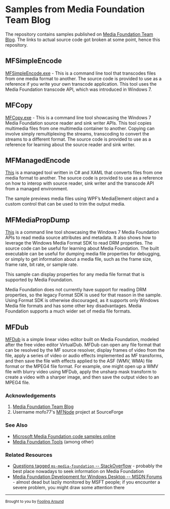 ﻿# Samples from Media Foundation Team Blog

The repository contains samples published on [Media Foundation Team Blog](https://blogs.msdn.microsoft.com/mf). The links to actual source code got broken at some point, hence this repository.

## MFSimpleEncode

[MFSimpleEncode.exe](https://blogs.msdn.microsoft.com/mf/2009/12/02/mfsimpleencode/) - This is a command line tool that transcodes files from one media format to another. The source code is provided to use as a reference if you write your own transcode application. This tool uses the Media Foundation transcode API, which was introduced in Windows 7. 

## MFCopy

[MFCopy.exe](https://blogs.msdn.microsoft.com/mf/2009/12/16/mfcopy/) - This is a command line tool showcasing the Windows 7 Media Foundation source reader and sink writer APIs. This tool copies multimedia files from one multimedia container to another. Copying can involve simply remultiplexing the streams, transcoding to convert the streams to a different format. The source code is provided to use as a reference for learning about the source reader and sink writer.

## MFManagedEncode

[This](https://blogs.msdn.microsoft.com/mf/2010/02/18/mfmanagedencode/) is a managed tool written in C# and XAML that converts files from one media format to another. The source code is provided to use as a reference on how to interop with source reader, sink writer and the transcode API from a managed environment.

The sample previews media files using WPF’s MediaElement object and a custom control that can be used to trim the output media. 

## MFMediaPropDump

[This](https://blogs.msdn.microsoft.com/mf/2010/01/11/mfmediapropdump/) is a command line tool showcasing the Windows 7 Media Foundation APIs to read media source attributes and metadata. It also shows how to leverage the Windows Media Format SDK to read DRM properties. The source code can be useful for learning about Media Foundation. The built executable can be useful for dumping media file properties for debugging, or simply to get information about a media file, such as the frame size, frame rate, bit rate, or sample rate.

This sample can display properties for any media file format that is supported by Media Foundation.

Media Foundation does not currently have support for reading DRM properties, so the legacy Format SDK is used for that reason in the sample. Using Format SDK is otherwise discouraged, as it supports only Windows Media file formats and has some other key disadvantages. Media Foundation supports a much wider set of media file formats.

## MFDub

[MFDub](https://blogs.msdn.microsoft.com/mf/2010/03/12/mfdub/) is a simple linear video editor built on Media Foundation, modeled after the free video editor VirtualDub. MFDub can open any file format that can be resolved by the MF source resolver, display frames of video from the file, apply a series of video or audio effects implemented as MF transforms, and then save the file with effects applied to the ASF (WMV, WMA) file format or the MPEG4 file format. For example, one might open up a WMV file with blurry video using MFDub, apply the unsharp mask transform to create a video with a sharper image, and then save the output video to an MPEG4 file. 

### Acknowledgements

1. [Media Foundation Team Blog](https://blogs.msdn.microsoft.com/mf)
2. Username mofo77's [MFNode](https://sourceforge.net/projects/mfnode/) project at SourceForge

### See Also

* [Microsoft Media Foundation code samples online](http://alax.info/blog/microsoft-media-foundation-code-samples-online)
* [Media Foundation Tools](http://alax.info/blog/software) (among other)

### Related Resources

* [Questions tagged `ms-media-foundation` -- StackOverflow](https://stackoverflow.com/questions/tagged/ms-media-foundation) - probably the best place nowadays to seek information on Media Foundation
* [Media Foundation Development for Windows Desktop -- MSDN Forums](https://social.msdn.microsoft.com/Forums/windowsdesktop/en-US/home?forum=mediafoundationdevelopment) - almost dead but lazily monitored by MSFT people; if you encounter a severe problem, you might draw some attention there

---
<sub>Brought to you by [Fooling Around](http://alax.info/blog/tag/media-foundation)</sub>